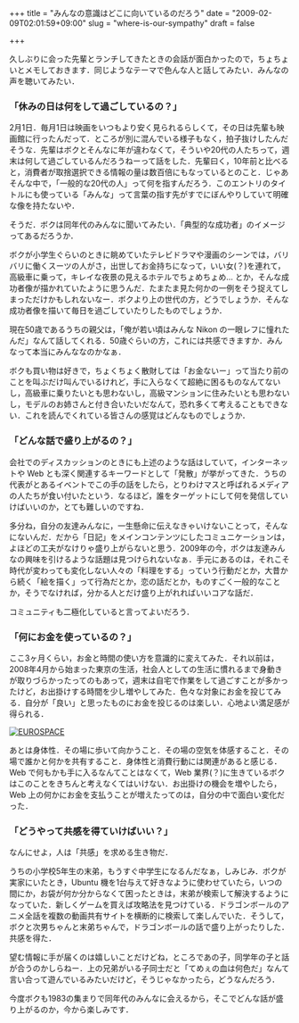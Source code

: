 +++
title = "みんなの意識はどこに向いているのだろう"
date = "2009-02-09T02:01:59+09:00"
slug = "where-is-our-sympathy"
draft = false

+++

<p>久しぶりに会った先輩とランチしてきたときの会話が面白かったので，ちょちょいとメモしておきます．同じようなテーマで色んな人と話してみたい．みんなの声を聴いてみたい．</p>
<h3>「休みの日は何をして過ごしているの？」</h3>
<p>2月1日．毎月1日は映画をいつもより安く見られるらしくて，その日は先輩も映画館に行ったんだって．ところが別に混んでいる様子もなく，拍子抜けしたんだそうな．先輩はボクとそんなに年が違わなくて，そういや20代の人たちって，週末は何して過ごしているんだろうねーって話をした．先輩曰く，10年前と比べると，消費者が取捨選択できる情報の量は数百倍にもなっているとのこと．じゃあそんな中で，「一般的な20代の人」って何を指すんだろう．このエントリのタイトルにも使っている「みんな」って言葉の指す先がすでにぼんやりしていて明確な像を持たないや．</p>
<p>そうだ．ボクは同年代のみんなに聞いてみたい．「典型的な成功者」のイメージってあるだろうか．</p>
<p>ボクが小学生ぐらいのときに眺めていたテレビドラマや漫画のシーンでは，バリバリに働くスーツの人がさ，出世してお金持ちになって，いい女(？)を連れて，高級車に乗って，キレイな夜景の見えるホテルでちょめちょめ… とか，そんな成功者像が描かれていたように思うんだ．たまたま見た何かの一例をそう捉えてしまっただけかもしれないなー．ボクより上の世代の方，どうでしょうか．そんな成功者像を描いて毎日を過ごしていたりしたものでしょうか．</p>
<p>現在50歳であるうちの親父は，「俺が若い頃はみんな Nikon の一眼レフに憧れたんだ」なんて話してくれる．50歳ぐらいの方，これには共感できますか．みんなって本当にみんななのかなぁ．</p>
<p>ボクも買い物は好きで，ちょくちょく散財しては「お金ないー」って当たり前のことを叫ぶだけ叫んでいるけれど，手に入らなくて超絶に困るものなんてないし，高級車に乗りたいとも思わないし，高級マンションに住みたいとも思わないし，モデルのお姉さんと付き合いたいだなんて，恐れ多くて考えることもできない．これを読んでくれている皆さんの感覚はどんなものでしょうか．</p>
<h3>「どんな話で盛り上がるの？」</h3>
<p>会社でのディスカッションのときにも上述のような話はしていて，インターネットや Web とも深く関連するキーワードとして「発散」が挙がってきた．うちの代表がとあるイベントでこの手の話をしたら，とりわけマスと呼ばれるメディアの人たちが食い付いたという．なるほど，誰をターゲットにして何を発信していけばいいのか，とても難しいのですね．</p>
<p>多分ね，自分の友達みんなに，一生懸命に伝えなきゃいけないことって，そんなにないんだ．だから「日記」をメインコンテンツにしたコミュニケーションは，よほどの工夫がなけりゃ盛り上がらないと思う．2009年の今，ボクは友達みんなの興味を引けるような話題は見つけられないなぁ．手元にあるのは，それこそ時代が変わっても変化しない人々の「料理をする」っていう行動だとか，大昔から続く「絵を描く」って行為だとか，恋の話だとか，ものすごく一般的なことか，そうでなければ，分かる人とだけ盛り上がれればいいコアな話だ．</p>
<p>コミュニティも二極化していると言ってよいだろう．</p>
<h3>「何にお金を使っているの？」</h3>
<p>ここ3ヶ月くらい，お金と時間の使い方を意識的に変えてみた．それ以前は，2008年4月から始まった東京の生活，社会人としての生活に慣れるまで身動きが取りづらかったってのもあって，週末は自宅で作業をして過ごすことが多かったけど，お出掛けする時間を少し増やしてみた．色々な対象にお金を投じてみる．自分が「良い」と思ったものにお金を投じるのは楽しい．心地よい満足感が得られる．</p>
<p><a href="http://www.flickr.com/photos/june29/3244706046/" title="EUROSPACE by june29, on Flickr"><img src="http://farm4.static.flickr.com/3447/3244706046_a14c1b761e.jpg" alt="EUROSPACE" /></a></p>
<p>あとは身体性．その場に歩いて向かうこと．その場の空気を体感すること．その場で誰かと何かを共有すること．身体性と消費行動には関連があると感じる．Web で何もかも手に入るなんてことはなくて，Web 業界(？)に生きているボクはこのことをきちんと考えなくてはいけない．お出掛けの機会を増やしたら，Web 上の何かにお金を支払うことが増えたってのは，自分の中で面白い変化だった．</p>
<h3>「どうやって共感を得ていけばいい？」</h3>
<p>なんにせよ，人は「共感」を求める生き物だ．</p>
<p>うちの小学校5年生の末弟，もうすぐ中学生になるんだなぁ，しみじみ．ボクが実家にいたとき，Ubuntu 機を1台与えて好きなように使わせていたら，いつの間にか，お袋が何か分からなくて困ったときは，末弟が検索して解決するようになっていた．新しくゲームを買えば攻略法を見つけている．ドラゴンボールのアニメ全話を複数の動画共有サイトを横断的に検索して楽しんでいた．そうして，ボクと次男ちゃんと末弟ちゃんで，ドラゴンボールの話で盛り上がったりした．共感を得た．</p>
<p>望む情報に手が届くのは嬉しいことだけどね，ところであの子，同学年の子と話が合うのかしらねー．上の兄弟がいる子同士だと「てめぇの血は何色だ」なんて言い合って遊んでいるみたいだけど，そうじゃなかったら，どうなんだろう．</p>
<p>今度ボクも1983の集まりで同年代のみんなに会えるから，そこでどんな話が盛り上がるのか，今から楽しみです．</p>
